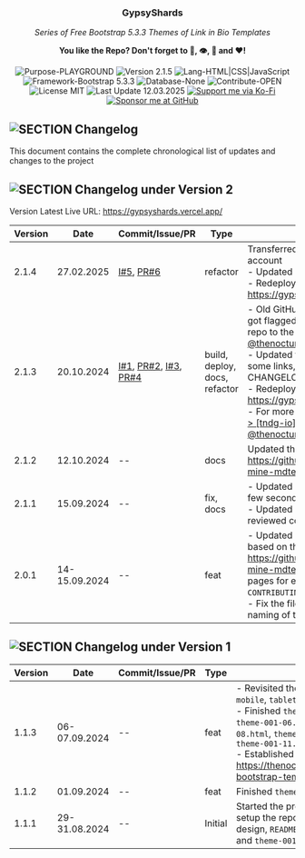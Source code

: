 <!-- <p align="center"><img src="/md_assets/octocat.gif" alt="Logo" width="130" height="130"></p> -->
<h3 align="center">GypsyShards</h3>
<p align="center"><em>Series of Free Bootstrap 5.3.3 Themes of Link in Bio Templates</em></p>
<p align="center"><strong>You like the Repo? Don't forget to 🌟, 👁️, 🔱 and ❤️!</strong></p>
<p align="center">
   <img src="https://img.shields.io/badge/Purpose-PLAYGROUND-%2300416a?logoColor=white&labelColor=%2300416a&color=%2324292e&textColor=white" alt="Purpose-PLAYGROUND">
   <img src="https://img.shields.io/badge/Version-2.1.5-%2300416a?logoColor=white&labelColor=%2300416a&color=%2324292e&textColor=white" alt="Version 2.1.5">
   <img src="https://img.shields.io/badge/Lang-HTML%20|%20CSS%20|%20JavaScript-%2300416a?logoColor=white&labelColor=%2300416a&color=%2324292e&textColor=white" alt="Lang-HTML|CSS|JavaScript">
   <img src="https://img.shields.io/badge/Framework-Bootstrap%205.3.3-%2300416a?logoColor=white&labelColor=%2300416a&color=%2324292e&textColor=white" alt="Framework-Bootstrap 5.3.3">
   <img src="https://img.shields.io/badge/Database-None-%2300416a?logoColor=white&labelColor=%2300416a&color=%2324292e&textColor=white" alt="Database-None">
   <img src="https://img.shields.io/badge/Contribute-OPEN-%2300416a?logoColor=white&labelColor=%2300416a&color=%2324292e&textColor=white" alt="Contribute-OPEN">
   <img src="https://img.shields.io/badge/License-MIT-%2300416a?logoColor=white&labelColor=%2300416a&color=%2324292e&textColor=white" alt="License MIT">
   <img src="https://img.shields.io/badge/Last%20Update-12.03.2025-%2300416a?logoColor=white&labelColor=%2300416a&color=%2324292e&textColor=white" alt="Last Update 12.03.2025">
  <a href="https://ko-fi.com/thenocturnaldevgypsy"><img src="https://img.shields.io/badge/Support%20me%20via%20Ko--Fi-%2300416a?logo=ko-fi&logoColor=white&color=%2300416a&textColor=white" alt="Support me via Ko-Fi"></a>
  <a href="https://github.com/sponsors/thenocturnaldevgypsy"><img src="https://custom-icon-badges.demolab.com/badge/Sponsor%20me%20at%20GitHub-%2300416a?logo=heart&logoColor=white&color=%2300416a&textColor=white" alt="Sponsor me at GitHub"></a>
</p>

## ![SECTION Changelog](https://custom-icon-badges.demolab.com/badge/-Changelog-2471AE?logo=log&logoColor=white&labelColor=2471AE)
This document contains the complete chronological list of updates and changes to the project

## ![SECTION Changelog under Version 2](https://custom-icon-badges.demolab.com/badge/-Changelog%20under%20Version%202-24292e?logo=flame&logoColor=white&labelColor=00416a)

Version Latest Live URL: https://gypsyshards.vercel.app/

| Version | Date | Commit/Issue/PR | Type | Description |
| ------------- | ------------- | ------------- | ------------- | ------------- |
| 2.1.4 | 27.02.2025 | [I#5](https://github.com/thenocturnaldevgypsy/gypsyshards-bootstrap-template-linkinbio/issues/5), [PR#6](https://github.com/thenocturnaldevgypsy/gypsyshards-bootstrap-template-linkinbio/pull/6) | refactor | Transferred repo back to my main GitHub account<br>- Updated FUNDING.yml<br>- Redeployed at Vercel, Live URL: https://gypsyshards.vercel.app/ |
| 2.1.3 | 20.10.2024 | [I#1](https://github.com/thenocturnaldevgypsy/gypsyshards-bootstrap-template-linkinbio/issues/1), [PR#2](https://github.com/thenocturnaldevgypsy/gypsyshards-bootstrap-template-linkinbio/pull/2), [I#3](https://github.com/thenocturnaldevgypsy/gypsyshards-bootstrap-template-linkinbio/issues/3), [PR#4](https://github.com/thenocturnaldevgypsy/gypsyshards-bootstrap-template-linkinbio/pull/4) | build, deploy, docs, refactor | - Old GitHub account [@thenocturnaldevgypsy](https://github.com/thenocturnaldevgypsy) got flagged for no reason given, recreating the repo to the new account [@thenocturnaldevgypsy-io](https://github.com/thenocturnaldevgypsy-io)<br>- Updated the repo's documentation's URL for some links, but kept the ones from the CHANGELOG<br>- Redeployed at Vercel, Live URL: https://gypsyshards.vercel.app/<br>- For more info for the whole migration, [[tndg] > [tndg-io] Migrate @thenocturnaldevgypsy to @thenocturnaldevgypsy-io](https://github.com/users/thenocturnaldevgypsy/projects/11) |
| 2.1.2 | 12.10.2024 | -- | docs | Updated the documentation format using https://github.com/thenocturnaldevgypsy/tndg-mine-mdtemplatearchive |
| 2.1.1 | 15.09.2024 | -- | fix, docs | - Updated one of the Link Buttons to shake for few seconds, stops, and shakes again.<br>- Updated documentation for the changes, reviewed coding and filename structuring. |
| 2.0.1 | 14-15.09.2024 | -- | feat | - Updated Markdown files structure overall based on the template: https://github.com/thenocturnaldevgypsy/tndg-mine-mdtemplatearchive, create separate pages for each themes, changelogs and `CONTRIBUTING.md` to make it easier to update.<br>- Fix the files and directory structure, and file naming of the whole repo. |

## ![SECTION Changelog under Version 1](https://custom-icon-badges.demolab.com/badge/-Changelog%20under%20Version%201-24292e?logo=flame&logoColor=white&labelColor=00416a)

| Version | Date | Commit/Issue/PR | Type | Description |
| ------------- | ------------- | ------------- | ------------- | ------------- |
| 1.1.3 | 06-07.09.2024 | -- | feat | - Revisited the CSS reponsive compatibilities for `mobile`, `tablet` and `desktop` for the current templates<br>- Finished `theme-001-04.html`, `theme-001-05.html`, `theme-001-06.html`, `theme-001-07.html`, `theme-001-08.html`, `theme-001-09.html`, `theme-001-10.html` and `theme-001-11.html`<br>- Established the GitHub Pages of the repo: https://thenocturnaldevgypsy.github.io/gypsyshards-bootstrap-template-linkinbio/ |
| 1.1.2 | 01.09.2024 | -- | feat | Finished `theme-001-02.html` and `theme-001-03.html` |
| 1.1.1 | 29-31.08.2024 | -- | Initial | Started the project, decided which tools to be used, setup the repo to public, finished the initial directory design, `README.md`, `LICENSE`, `FUNDING.yml`, `index.html` and `theme-001-01.html` |